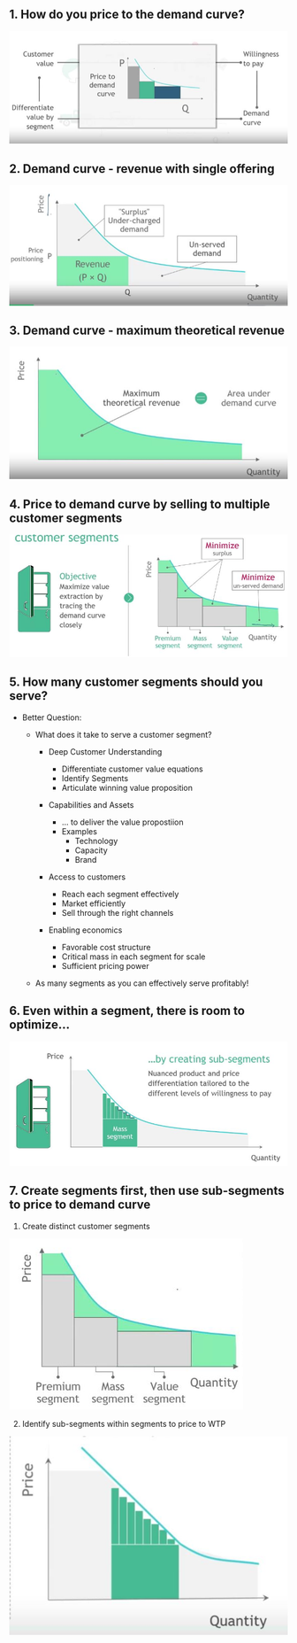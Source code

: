 ## 1. How do you price to the demand curve?

<img src="Img/01_Price_to_Demand_Curve_1.jpg">

## 2. Demand curve - revenue with single offering

<img src="Img/01_Price_to_Demand_Curve_2.jpg">

## 3. Demand curve - maximum theoretical revenue

<img src="Img/01_Price_to_Demand_Curve_3.jpg">

## 4. Price to demand curve by selling to multiple customer segments

<img src="Img/01_Price_to_Demand_Curve_4.jpg">

## 5. How many customer segments should you serve?

- Better Question:
    - What does it take to serve a customer segment?
        
        - Deep Customer Understanding
            - Differentiate customer value equations
            - Identify Segments
            - Articulate winning value proposition
        
        - Capabilities and Assets
            - ... to deliver the value propostiion
            - Examples
                - Technology
                - Capacity
                - Brand

        - Access to customers
            - Reach each segment effectively
            - Market efficiently
            - Sell through the right channels

        - Enabling economics
            - Favorable cost structure
            - Critical mass in each segment for scale
            - Sufficient pricing power


    - As many segments as you can effectively serve profitably!


## 6. Even within a segment, there is room to optimize...

<img src="Img/01_Price_to_Demand_Curve_5.jpg">

## 7. Create segments first, then use sub-segments to price to demand curve

1. Create distinct customer segments

<img src="Img/01_Price_to_Demand_Curve_6.jpg">

2. Identify sub-segments within segments to price to WTP


<img src="Img/01_Price_to_Demand_Curve_7.jpg">




